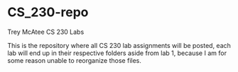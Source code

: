 # CS_230-repo

Trey McAtee CS 230 Labs

This is the repository where all CS 230 lab assignments will be posted, each lab will end up in their respective folders aside from lab 1, because I am for some reason unable to reorganize those files.

